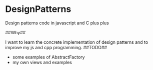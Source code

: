 # DesignPatterns
Design patterns code in javascript and C plus plus

##Why##

I want to learn the concrete implementation of design patterns 
and to improve my js and cpp programming. 
##TODO##

- some examples of AbstractFactory
- my own views and examples
